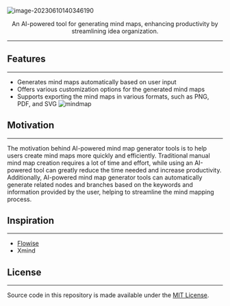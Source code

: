 ![image-20230610140346190](https://gitee.com/mark_xian/graphic-bed/raw/master/202306101403488.png)

<center>An AI-powered tool for generating mind maps, enhancing productivity by streamlining idea organization.</center>

---

## Features
---
- Generates mind maps automatically based on user input
- Offers various customization options for the generated mind maps
- Supports exporting the mind maps in various formats, such as PNG, PDF, and SVG
![mindmap](https://gitee.com/mark_xian/graphic-bed/raw/master/202306101041874.gif)

## Motivation
----

The motivation behind AI-powered mind map generator tools is to help users create mind maps more quickly and efficiently. Traditional manual mind map creation requires a lot of time and effort, while using an AI-powered tool can greatly reduce the time needed and increase productivity. Additionally, AI-powered mind map generator tools can automatically generate related nodes and branches based on the keywords and information provided by the user, helping to streamline the mind mapping process.

## Inspiration

---

- [Flowise](https://github.com/FlowiseAI/Flowise)
- Xmind

## License

---

Source code in this repository is made available under the [MIT License](https://github.com/xianjianlf2/MindGeniusAI/blob/main/LICENSE).
